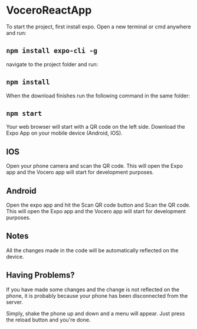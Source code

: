 # VoceroReactApp

To start the project, first install expo.
Open a new terminal or cmd anywhere and run:

## `npm install expo-cli -g`

navigate to the project folder and run:

## `npm install`

When the download finishes run the following command in the same folder:

## `npm start`

Your web browser will start with a QR code on the left side.
Download the Expo App on your mobile device (Android, IOS).

## IOS

Open your phone camera and scan the QR code.
This will open the Expo app and the Vocero app will start
for development purposes.

## Android

Open the expo app and hit the Scan QR code button and Scan the QR code.
This will open the Expo app and the Vocero app will start
for development purposes.

## Notes

All the changes made in the code will be automatically reflected on the device.

## Having Problems?

If you have made some changes and the change is not reflected on the phone, it is probably because
your phone has been disconnected from the server.

Simply, shake the phone up and down and a menu will appear. Just press the reload button and you're done.